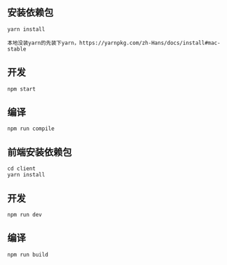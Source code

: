 
## 安装依赖包

```
yarn install
```
```
本地没装yarn的先装下yarn，https://yarnpkg.com/zh-Hans/docs/install#mac-stable
```

## 开发

```
npm start
```

## 编译

```
npm run compile
```

## 前端安装依赖包


```
cd client
yarn install
```

## 开发

```
npm run dev
```

## 编译

```
npm run build
```